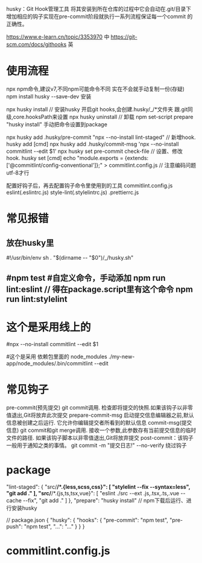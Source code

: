 husky：Git Hook管理工具
将其安装到所在仓库的过程中它会自动在.git/目录下增加相应的钩子实现在pre-commit阶段就执行一系列流程保证每一个commit 的正确性。

https://www.e-learn.cn/topic/3353970 中
https://git-scm.com/docs/githooks 英

# 使用流程 
  npx npm命令,建议v7,不同npm可能命令不同 实在不会就手动复制一份(存疑)
npm install husky --save-dev 安装

npx husky install // 安装husky 开启git hooks,会创建.husky/_/*文件夹    跟.git同级,core.hooksPath来设置
  npx husky uninstall  // 卸载
  npm set-script prepare "husky install" 手动把命令设置到package
 
npx husky add .husky/pre-commit "npx --no-install lint-staged"   // 新增hook.  husky add <file> [cmd]
  npx husky add .husky/commit-msg 'npx --no-install commitlint --edit $1'
    npx husky set pre-commit check-file // 设置、修改hook. husky set <file> [cmd]
  echo "module.exports = {extends: ['@commitlint/config-conventional']};" > commitlint.config.js  // 注意编码问题 utf-8才行

配置好钩子后，再去配置钩子命令里使用到的工具 commitlint.config.js eslint(.eslintrc.js) style-lint(.stylelintrc.js) .prettierrc.js
  
# 常见报错

## 放在husky里
#!/usr/bin/env sh
. "$(dirname -- "$0")/_/husky.sh"

#npm test
#自定义命令，手动添加
npm run lint:eslint // 得在package.script里有这个命令
npm run lint:stylelint
---

# 这个是采用线上的
#npx --no-install commitlint --edit $1

#这个是采用 依赖包里面的 node_modules
./my-new-app/node_modules/.bin/commitlint --edit
## 

# 常见钩子
  pre-commit(预先提交) git commit调用. 检查即将提交的快照.如果该钩子以非零值退出,Git将放弃此次提交
  prepare-commit-msg 启动提交信息编辑器之前,默认信息被创建之后运行. 它允许你编辑提交者所看到的默认信息
  commit-msg(提交信息) git commit和git merge调用. 接收一个参数,此参数存有当前提交信息的临时文件的路径. 如果该钩子脚本以非零值退出,Git将放弃提交
  post-commit：该钩子一般用于通知之类的事情。
    git commit -m "提交日志!" --no-verify 绕过钩子
#  package

 "lint-staged": {
    "src/**/*.{less,scss,css}": [
      "stylelint --fix --syntax=less",
      "git add ."
    ],
    "src/**/*.{js,ts,tsx,vue}": [
      "eslint ./src  --ext .js,.tsx,.ts,.vue --cache --fix",
      "git add ."
    ]
  },
  "prepare": "husky install" // npm下载后运行、进行安装husky

// package.json
{
  "husky": {
    "hooks": {
      "pre-commit": "npm test",
      "pre-push": "npm test",
      "...": "..."
    }
  }
}


# commitlint.config.js